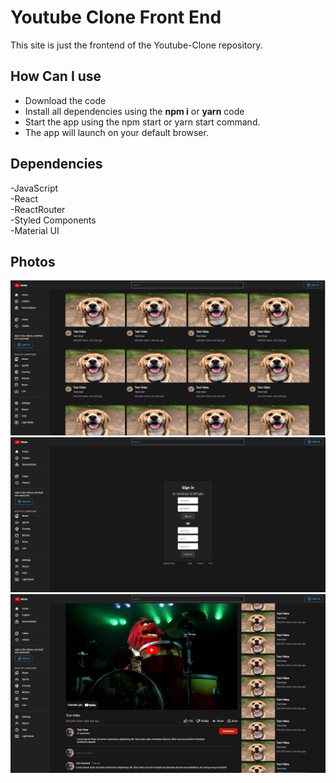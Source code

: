 # Youtube Clone Front End
 This site is just the frontend of the Youtube-Clone repository.

 ## How Can I use
- Download the code
- Install all dependencies using the **npm i** or **yarn** code
- Start the app using the npm start or yarn start command.
- The app will launch on your default browser.

## Dependencies
-JavaScript<br/>
-React<br/>
-ReactRouter<br/>
-Styled Components<br/>
-Material UI

## Photos

![ScreenShot](./screen-shot-1.png)
![ScreenShot](./screen-shot-2.png)
![ScreenShot](./screen-shot-3.png)
